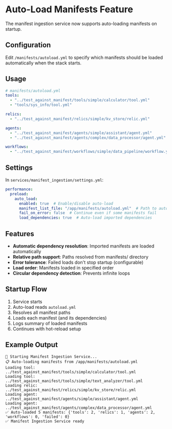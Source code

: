 # Auto-Load Manifests Feature

The manifest ingestion service now supports auto-loading manifests on startup.

## Configuration

Edit `/manifests/autoload.yml` to specify which manifests should be loaded automatically when the stack starts.

## Usage

```yaml
# manifests/autoload.yml
tools:
  - "../test_against_manifest/tools/simple/calculator/tool.yml"
  - "tools/sys_info/tool.yml"

relics:
  - "../test_against_manifest/relics/simple/kv_store/relic.yml"

agents:
  - "../test_against_manifest/agents/simple/assistant/agent.yml"
  - "../test_against_manifest/agents/complex/data_processor/agent.yml"

workflows:
  - "../test_against_manifest/workflows/simple/data_pipeline/workflow.yml"
```

## Settings

In `services/manifest_ingestion/settings.yml`:

```yaml
performance:
  preload:
    auto_load:
      enabled: true  # Enable/disable auto-load
      manifest_list_file: "/app/manifests/autoload.yml"  # Path to autoload file
      fail_on_error: false  # Continue even if some manifests fail
      load_dependencies: true  # Auto-load imported dependencies
```

## Features

- **Automatic dependency resolution**: Imported manifests are loaded automatically
- **Relative path support**: Paths resolved from manifests/ directory
- **Error tolerance**: Failed loads don't stop startup (configurable)
- **Load order**: Manifests loaded in specified order
- **Circular dependency detection**: Prevents infinite loops

## Startup Flow

1. Service starts
2. Auto-load reads `autoload.yml`
3. Resolves all manifest paths
4. Loads each manifest (and its dependencies)
5. Logs summary of loaded manifests
6. Continues with hot-reload setup

## Example Output

```
🚀 Starting Manifest Ingestion Service...
📋 Auto-loading manifests from /app/manifests/autoload.yml
Loading tool: ../test_against_manifest/tools/simple/calculator/tool.yml
Loading tool: ../test_against_manifest/tools/simple/text_analyzer/tool.yml
Loading relic: ../test_against_manifest/relics/simple/kv_store/relic.yml
Loading agent: ../test_against_manifest/agents/simple/assistant/agent.yml
Loading agent: ../test_against_manifest/agents/complex/data_processor/agent.yml
✅ Auto-loaded 5 manifests: {'tools': 2, 'relics': 1, 'agents': 2, 'workflows': 0, 'failed': 0}
✅ Manifest Ingestion Service ready
```
